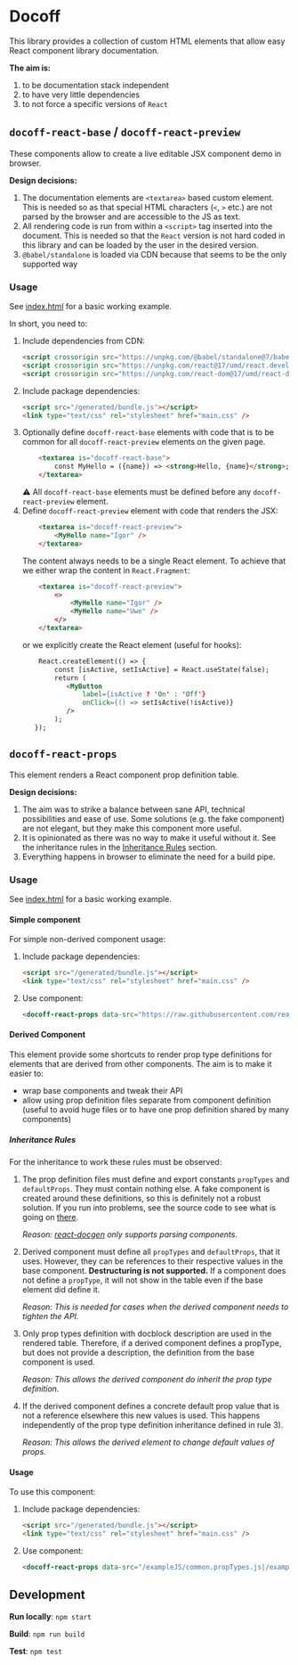 # Docoff

This library provides a collection of custom HTML elements that allow easy React
component library documentation.

**The aim is:**

1. to be documentation stack independent
2. to have very little dependencies
3. to not force a specific versions of `React`


## `docoff-react-base` / `docoff-react-preview`

These components allow to create a live editable JSX component demo in browser.

**Design decisions:**

1. The documentation elements are `<textarea>` based custom element. This is needed so as
    that special HTML characters (`<`, `>` etc.) are not parsed by the browser
    and are accessible to the JS as text.
2. All rendering code is run from within a `<script>` tag inserted into the
    document. This is needed so that the `React` version is not hard coded in
    this library and can be loaded by the user in the desired version. 
3. `@babel/standalone` is loaded via CDN because that seems to be the only supported way


### Usage

See [index.html](./public/index.html) for a basic working example.

In short, you need to:

1. Include dependencies from CDN:
    ```html
    <script crossorigin src="https://unpkg.com/@babel/standalone@7/babel.min.js"></script>
    <script crossorigin src="https://unpkg.com/react@17/umd/react.development.js"></script>
    <script crossorigin src="https://unpkg.com/react-dom@17/umd/react-dom.development.js"></script>
    ```
2. Include package dependencies:
    ```html
    <script src="/generated/bundle.js"></script>
    <link type="text/css" rel="stylesheet" href="main.css" />
    ```
3. Optionally define `docoff-react-base` elements with code that is to be common for all `docoff-react-preview` elements on the given page.
    ```html
        <textarea is="docoff-react-base">
            const MyHello = ({name}) => <strong>Hello, {name}</strong>;
        </textarea>
    ```
   ⚠ All `docoff-react-base` elements must be defined before any `docoff-react-preview` element.
4. Define `docoff-react-preview` element with code that renders the JSX:
    ```html
        <textarea is="docoff-react-preview">
            <MyHello name="Igor" />
        </textarea>
    ```
    The content always needs to be a single React element. To achieve that we either wrap the content in `React.Fragment`:
    ```html
        <textarea is="docoff-react-preview">
            <>
                <MyHello name="Igor" />
                <MyHello name="Uwe" />
            </>
        </textarea>
    ```
    or we explicitly create the React element (useful for hooks):
    ```html
        React.createElement(() => {
            const [isActive, setIsActive] = React.useState(false);
            return (
               <MyButton
                   label={isActive ? 'On' : 'Off'}
                   onClick={() => setIsActive(!isActive)}
               />
            );
       });
    ```

## `docoff-react-props`

This element renders a React component prop definition table.

**Design decisions:**

1. The aim was to strike a balance between sane API, technical possibilities and ease of use. Some solutions (e.g. the fake component) are not elegant, but they make this component more useful.
2. It is opinionated as there was no way to make it useful without it. See the inheritance rules in the [Inheritance Rules](#inheritance-rules) section.
3. Everything happens in browser to eliminate the need for a build pipe.

### Usage

See [index.html](./public/index.html) for a basic working example.

#### Simple component

For simple non-derived component usage:

1. Include package dependencies:
    ```html
    <script src="/generated/bundle.js"></script>
    <link type="text/css" rel="stylesheet" href="main.css" />
    ```
2. Use component:
    ```html
    <docoff-react-props data-src="https://raw.githubusercontent.com/react-ui-org/react-ui/master/src/lib/components/CheckboxField/CheckboxField.jsx"></docoff-react-props>
    ```

#### Derived Component

This element provide some shortcuts to render prop type definitions for elements that are derived from other components. The aim is to make it easier to:

 * wrap base components and tweak their API
 * allow using prop definition files separate from component definition (useful to avoid huge files or to have one prop definition shared by many components)

#####  Inheritance Rules

For the inheritance to work these rules must be observed:

1. The prop definition files must define and export constants `propTypes` and `defaultProps`. They must contain nothing else. A fake component is created around these definitions, so this is definitely not a robust solution. If you run into problems, see the source code to see what is going on [there](.src/DocoffReactProps/DocoffReactProps.js). 

   *Reason: [react-docgen](https://github.com/reactjs/react-docgen) only supports parsing components.*
2. Derived component must define all `propTypes` and `defaultProps`, that it uses. However, they can be references to their respective values in the base component. **Destructuring is not supported.** If a component does not define a `propType`, it will not show in the table even if the base element did define it.

   *Reason: This is needed for cases when the derived component needs to tighten the API.*
3. Only prop types definition with docblock description are used in the rendered table. Therefore, if a derived component defines a propType, but does not provide a description, the definition from the base component is used.

   *Reason: This allows the derived component do inherit the prop type definition.*
4. If the derived component defines a concrete default prop value that is not a reference elsewhere this new values is used. This happens independently of the prop type definition inheritance defined in rule 3).

   *Reason: This allows the derived element to change default values of props.*

#### Usage

To use this component:

1. Include package dependencies:
    ```html
    <script src="/generated/bundle.js"></script>
    <link type="text/css" rel="stylesheet" href="main.css" />
    ```
2. Use component:
    ```html
    <docoff-react-props data-src="/exampleJS/common.propTypes.js|/exampleJS/BaseGreeting.jsx|/exampleJS/MyGreeting.jsx"></docoff-react-props>
    ```


## Development

**Run locally**: `npm start`

**Build**: `npm run build`

**Test**: `npm test`






